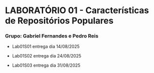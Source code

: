 # LABORATÓRIO 01 - Características de Repositórios Populares #

### Grupo: Gabriel Fernandes e Pedro Reis

* Lab01S01
entrega dia 14/08/2025

* Lab01S02
entrega dia 24/08/2025

* Lab01S03
entrega dia 31/08/2025
